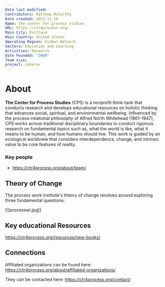 ```yaml
---
Date last modified: 
Contributors: Matthew McCarthy
Date created: 2023-11-16
Name: The center for process studies
URL: https://ctr4process.org/
Main City: Portland
Main Country: United States
Operating Region: Global Network
Sectors: Education and Learning
Activities: Research
Date Founded: "2000"
Team size: 
project: cohere+
---
```


# About 

**The Center for Process Studies** (CPS) is a nonprofit think-tank that conducts research and develops educational resources on holistic thinking that advances social, spiritual, and environmental wellbeing. Influenced by the process-relational philosophy of Alfred North Whitehead (1861-1947), CPS works across traditional disciplinary boundaries to conduct rigorous research on fundamental topics such as, what the world is like, what it means to be human, and how humans should live. This work is guided by an ecological worldview that considers interdependence, change, and intrinsic value to be core features of reality.

### Key people 

- https://ctr4process.org/about/team/
## Theory of Change 

The process work institute's theory of change revolves around exploring three fundamental questions:

![[processwi.jpg]]
## Key educational Resources 

https://ctr4process.org/resources/new-books/
## Connections 

Affiliated organizations can be found here: https://ctr4process.org/about/affiliated-organizations/

They can be contacted here: https://ctr4process.org/contact/